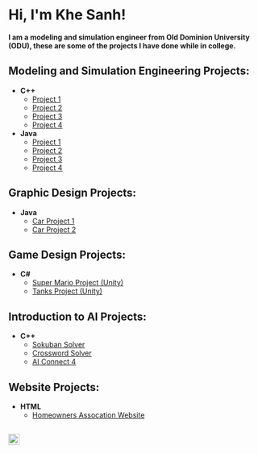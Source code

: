 <h1>Hi, I'm Khe Sanh! </h1>
<b> I am a modeling and simulation engineer from Old Dominion University (ODU), these are some of the projects I have done while in college.</b>

<h2> Modeling and Simulation Engineering Projects:</h2>

- <b>C++</b>
  - [Project 1](link_here)
  - [Project 2](link_here)
  - [Project 3](link_here)
  - [Project 4](link_here)
- <b>Java</b>
  - [Project 1](link_here)
  - [Project 2](link_here)
  - [Project 3](link_here)
  - [Project 4](link_here)

<h2> Graphic Design Projects:</h2>

- <b>Java</b>
  - [Car Project 1](link_here)
  - [Car Project 2](link_here)

<h2> Game Design Projects:</h2>

- <b>C#</b>
  - [Super Mario Project (Unity)](link_here)
  - [Tanks Project (Unity)](link_here)

<h2>Introduction to AI Projects:</h2>

- <b>C++</b>
  - [Sokuban Solver](link_here)
  - [Crossword Solver](link_here) 
  - [AI Connect 4](link_here)

<h2>Website Projects:</h2>

- <b>HTML</b>
  - [Homeowners Assocation Website](link_here)

<h2></h2>

<!--
<h2> EXAMPLE (DELETE WHEN FINISHED !!!!) </h2>

- <b>Data Structures and Algorithms Practice (AlgoExpert)</b>
  - [Praciting DS & Algos in Python](https://github.com/joshmadakor1/Algorithms-Practice)
- <b>Full Stack Web App (React, NodeJS, Azure, and Machine Learning Components)</b>
  - [Image Analysis Middleware](https://github.com/joshmadakor1/4chan-Image-Analysis-Middleware-C964) <b><i>(Potentially NSFW)</b></i>
- <b>PowerShell</b>
  - [Windows EventLog: Failed RDP Logins Source IP to full GeoData Conversion](https://github.com/joshmadakor1/Sentinel-Lab)
  - [JWipe (Disk Wiping Utility)](https://github.com/joshmadakor1/Jwipe.PowerShell)
  - [Active Directory Bulk User Creation](https://github.com/joshmadakor1/AD_PS)
  - [FIM (File Integrity Monitor)](https://github.com/joshmadakor1/PowerShell-Integrity-FIM)
- <b>C# (.NET Desktop Applications)</b>
  - [Ransomware Proof of Concept (Encrypter)](https://github.com/joshmadakor1/EncrypterPOC)
  - [Ransomware Proof of Concept (Decrypter)](https://github.com/joshmadakor1/DecrypterPOC)
  - [Keylogger with Email Capability](https://github.com/joshmadakor1/Key-Logger-With-Email)
- <b>Python</b>
  - [Package Delivery Application (Datastructures and Algorithms Demo)](https://github.com/joshmadakor1/Package-Delivery-Pathfinding-Algorithm)

-->

[<img align="left" alt="JoshMadakor | LinkedIn" width="22px" src="https://cdn.jsdelivr.net/npm/simple-icons@v3/icons/linkedin.svg" />][linkedin]


[linkedin]: https://linkedin.com/in/joshmadakor
